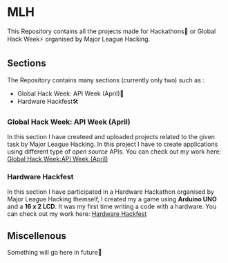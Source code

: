 # MLH
This Repository contains all the projects made for Hackathons💪 or Global Hack Week⚡️ organised by Major League Hacking.

## Sections
The Repository contains many sections (currently only two) such as :
- Global Hack Week: API Week (April)🔗
- Hardware Hackfest🛠️

### Global Hack Week: API Week (April)
In this section I have createed and uploaded projects related to the given task by Major League Hacking. In this project I have to create applications using different type of *open source* APIs.
You can check out my work here: [Global Hack Week:API Week (April)](https://github.com/ripslinger17/MLH/tree/main/GHW_April)

### Hardware Hackfest
In this section I have participated in a Hardware Hackathon organised by Major League Hacking themself, I created my a game using **Arduino UNO** and a **16 x 2 LCD**. It was my first time writing a code with a hardware.
You can check out my work here: [Hardware Hackfest](https://github.com/ripslinger17/MLH/tree/main/Hardware_Hack/Arduino%20Game)

## Miscellenous
Something will go here in future🙂
